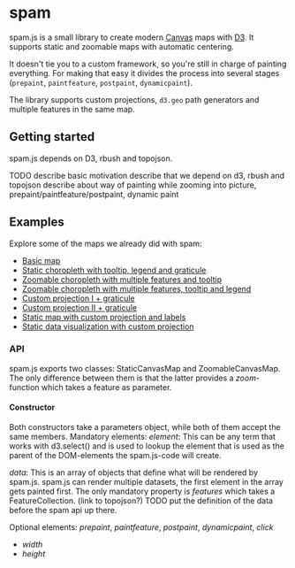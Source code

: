 # spam
spam.js is a small library to create modern [Canvas](https://developer.mozilla.org/en-US/docs/Web/API/Canvas_API) maps with [D3](https://github.com/mbostock/d3). It supports static and zoomable maps with automatic centering.

It doesn't tie you to a custom framework, so you're still in charge of painting everything. For making that easy it divides the process into several stages (`prepaint`, `paintfeature`, `postpaint`, `dynamicpaint`).

The library supports custom projections, `d3.geo` path generators and multiple features in the same map.

## Getting started
spam.js depends on D3, rbush and topojson.

TODO describe basic motivation
describe that we depend on d3, rbush and topojson
describe about way of painting while zooming into picture, prepaint/paintfeature/postpaint, dynamic paint

## Examples
Explore some of the maps we already did with spam:
- [Basic map](http://bl.ocks.org/martgnz/bf11c0d07cc5d667f25d749dd4d275ea)
- [Static choropleth with tooltip, legend and graticule](http://bl.ocks.org/martgnz/1c0fa3985d0a7b51437cdfd326cc2fda)
- [Zoomable choropleth with multiple features and tooltip](http://bl.ocks.org/martgnz/a61c2da0e45a108c857e)
- [Zoomable choropleth with multiple features, tooltip and legend](http://bl.ocks.org/martgnz/a61c2da0e45a108c857e)
- [Custom projection I + graticule](http://bl.ocks.org/martgnz/d8bc3d6c29e712e3255f095671a51967)
- [Custom projection II + graticule](http://bl.ocks.org/martgnz/cce95512ca18c226b4cc)
- [Static map with custom projection and labels](http://bl.ocks.org/martgnz/e5c0387a5bb675b061a2c0a9f573f86a)
- [Static data visualization with custom projection](http://bl.ocks.org/martgnz/9023a67f080cca8b31ef5d6b1dcf4637)

### API
spam.js exports two classes: StaticCanvasMap and ZoomableCanvasMap. The only difference between them is that the latter provides a *zoom*-function which takes a feature as parameter.

#### Constructor
Both constructors take a parameters object, while both of them accept the same members.
Mandatory elements:
*element*: This can be any term that works with d3.select() and is used to lookup the element that is used as the parent of the DOM-elements the spam.js-code will create.

*data*: This is an array of objects that define what will be rendered by spam.js. spam.js can render multiple datasets, the first element in the array gets painted first. The only mandatory property is *features* which takes a FeatureCollection. (link to topojson?)
TODO put the definition of the data before the spam api up there.

Optional elements: *prepaint*, *paintfeature*, *postpaint*, *dynamicpaint*, *click*
- *width*
- *height*
